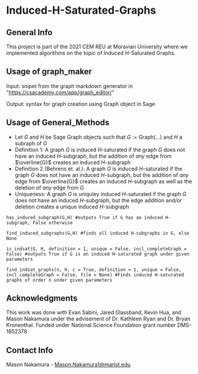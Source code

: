 # Induced-H-Saturated-Graphs

## General Info

This project is part of the 2021 CEM REU at Moravian University where we implemented algorithms on the topic of Induced H-Saturated Graphs.

## Usage of graph_maker
Input: snipet from the graph markdown generator in "https://csacademy.com/app/graph_editor/"

Output: syntax for graph creation using Graph object in Sage

## Usage of General_Methods
* Let $G$ and $H$ be Sage Graph objects such that $G$ := Graph(...) and $H$ a subraph of $G$
* Definition 1: A graph $G$ is induced $H$-saturated if the graph $G$ does not have an induced $H$-subgraph, but the addition of _any_ edge from $\overline{G}$ creates an induced $H$-subgraph
* Definition 2 (Behrens et. al.): A graph $G$ is induced $H$-saturated if the graph $G$ does not have an induced $H$-subgraph, but the addition of _any_ edge from $\overline{G}$ creates an induced $H$-subgraph as well as the deletion of _any_ edge from $G$
* Uniqueness:  A graph $G$ is uniquley induced $H$-saturated if the graph $G$ does not have an induced $H$-subgraph, but the edge addition and/or deletion creates a unique induced $H$-subgraph
```
has_induced_subgraph(G,H) #outputs True if G has an induced H-subgraph, False otherwise

find_induced_subgraphs(G,H) #finds all induced H-subgraphs in G, else None

is_indsat(G, H, definition = 1, unique = False, incl_completeGraph = False) #outputs True if G is an induced H-saturated graph under given parameters

find_indsat_graphs(n, H, c = True, definition = 1, unique = False, incl_completeGraph = False, file = None) #Finds induced H-saturated graphs of order n under given parameters
```

## Acknowledgments
This work was done with Evan Sabini, Jared Glassband, Kevin Hua, and Mason Nakamura under the advisement of Dr. Kathleen Ryan and Dr. Bryan Kronenthal.
Funded under National Science Foundation grant number DMS-1852378

## Contact Info
Mason Nakamura - Mason.Nakamura1@marist.edu
